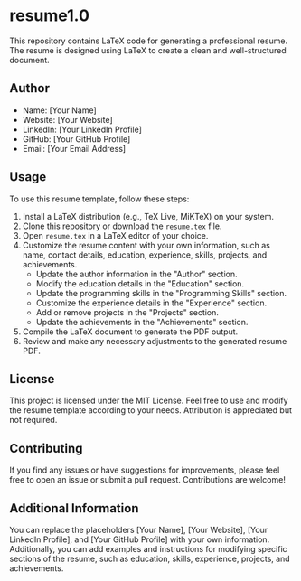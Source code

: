 # resume1.0

This repository contains LaTeX code for generating a professional resume. The resume is designed using LaTeX to create a clean and well-structured document.

## Author

- Name: [Your Name]
- Website: [Your Website]
- LinkedIn: [Your LinkedIn Profile]
- GitHub: [Your GitHub Profile]
- Email: [Your Email Address]

## Usage

To use this resume template, follow these steps:

1. Install a LaTeX distribution (e.g., TeX Live, MiKTeX) on your system.
2. Clone this repository or download the `resume.tex` file.
3. Open `resume.tex` in a LaTeX editor of your choice.
4. Customize the resume content with your own information, such as name, contact details, education, experience, skills, projects, and achievements.
   - Update the author information in the "Author" section.
   - Modify the education details in the "Education" section.
   - Update the programming skills in the "Programming Skills" section.
   - Customize the experience details in the "Experience" section.
   - Add or remove projects in the "Projects" section.
   - Update the achievements in the "Achievements" section.
5. Compile the LaTeX document to generate the PDF output.
6. Review and make any necessary adjustments to the generated resume PDF.

## License

This project is licensed under the MIT License. Feel free to use and modify the resume template according to your needs. Attribution is appreciated but not required.

## Contributing

If you find any issues or have suggestions for improvements, please feel free to open an issue or submit a pull request. Contributions are welcome!

## Additional Information

You can replace the placeholders [Your Name], [Your Website], [Your LinkedIn Profile], and [Your GitHub Profile] with your own information. Additionally, you can add examples and instructions for modifying specific sections of the resume, such as education, skills, experience, projects, and achievements.

